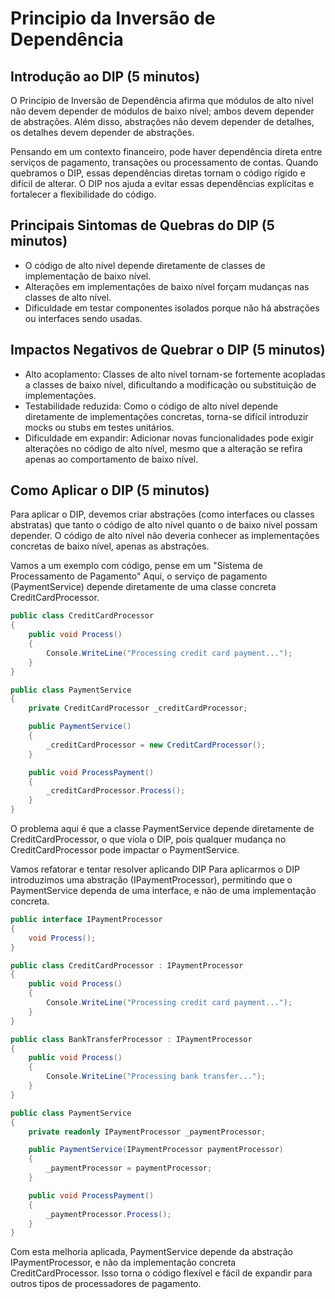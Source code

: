 # Principio da Inversão de Dependência

## Introdução ao DIP (5 minutos)
O Princípio de Inversão de Dependência afirma que módulos de alto nível não devem depender de módulos de baixo nível; ambos devem depender de abstrações. Além disso, abstrações não devem depender de detalhes, os detalhes devem depender de abstrações.

Pensando em um contexto financeiro, pode haver dependência direta entre serviços de pagamento, transações ou processamento de contas. Quando quebramos o DIP, essas dependências diretas tornam o código rígido e difícil de alterar. O DIP nos ajuda a evitar essas dependências explícitas e fortalecer a flexibilidade do código.

## Principais Sintomas de Quebras do DIP (5 minutos)

- O código de alto nível depende diretamente de classes de implementação de baixo nível.
- Alterações em implementações de baixo nível forçam mudanças nas classes de alto nível.
- Dificuldade em testar componentes isolados porque não há abstrações ou interfaces sendo usadas.


## Impactos Negativos de Quebrar o DIP (5 minutos)

- Alto acoplamento: Classes de alto nível tornam-se fortemente acopladas a classes de baixo nível, dificultando a modificação ou substituição de implementações.
- Testabilidade reduzida: Como o código de alto nível depende diretamente de implementações concretas, torna-se difícil introduzir mocks ou stubs em testes unitários.
- Dificuldade em expandir: Adicionar novas funcionalidades pode exigir alterações no código de alto nível, mesmo que a alteração se refira apenas ao comportamento de baixo nível.

## Como Aplicar o DIP (5 minutos)

Para aplicar o DIP, devemos criar abstrações (como interfaces ou classes abstratas) que tanto o código de alto nível quanto o de baixo nível possam depender. O código de alto nível não deveria conhecer as implementações concretas de baixo nível, apenas as abstrações.

Vamos a um exemplo com código, pense em um "Sistema de Processamento de Pagamento"
Aqui, o serviço de pagamento (PaymentService) depende diretamente de uma classe concreta CreditCardProcessor.

```csharp
public class CreditCardProcessor
{
    public void Process()
    {
        Console.WriteLine("Processing credit card payment...");
    }
}

public class PaymentService
{
    private CreditCardProcessor _creditCardProcessor;

    public PaymentService()
    {
        _creditCardProcessor = new CreditCardProcessor();
    }

    public void ProcessPayment()
    {
        _creditCardProcessor.Process();
    }
}
```

O problema aqui é que a classe PaymentService depende diretamente de CreditCardProcessor, o que viola o DIP, pois qualquer mudança no CreditCardProcessor pode impactar o PaymentService.

Vamos refatorar e tentar resolver aplicando DIP
Para aplicarmos o DIP introduzimos uma abstração (IPaymentProcessor), permitindo que o PaymentService dependa de uma interface, e não de uma implementação concreta.

```csharp
public interface IPaymentProcessor
{
    void Process();
}

public class CreditCardProcessor : IPaymentProcessor
{
    public void Process()
    {
        Console.WriteLine("Processing credit card payment...");
    }
}

public class BankTransferProcessor : IPaymentProcessor
{
    public void Process()
    {
        Console.WriteLine("Processing bank transfer...");
    }
}

public class PaymentService
{
    private readonly IPaymentProcessor _paymentProcessor;

    public PaymentService(IPaymentProcessor paymentProcessor)
    {
        _paymentProcessor = paymentProcessor;
    }

    public void ProcessPayment()
    {
        _paymentProcessor.Process();
    }
}
```

Com esta melhoria aplicada, PaymentService depende da abstração IPaymentProcessor, e não da implementação concreta CreditCardProcessor. Isso torna o código flexível e fácil de expandir para outros tipos de processadores de pagamento.